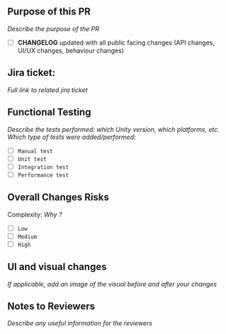 ## Purpose of this PR
_Describe the purpose of the PR_  
- [ ] **CHANGELOG** updated with all public facing changes (API changes, UI/UX changes, behaviour changes)

## Jira ticket:
_Full link to related jira ticket_

## Functional Testing
_Describe the tests performed: which Unity version, which platforms, etc._
_Which type of tests were added/performed:_
- [ ] `Manual test`
- [ ] `Unit test`
- [ ] `Integration test`
- [ ] `Performance test`

## Overall Changes Risks
Complexity:
_Why ?_
- [ ] `Low`
- [ ] `Medium`
- [ ] `High`

## UI and visual changes
_If applicable, add an image of the visual before and after your changes_

## Notes to Reviewers
_Describe any useful information for the reviewers_
